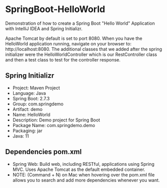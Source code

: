 # SpringBoot-HelloWorld
Demonstration of how to create a Spring Boot "Hello World" Application with IntelliJ IDEA and Spring Initializr.

Apache Tomcat by default is set to port 8080. When you have the HelloWorld application running, navigate on your browser to: http://localhost:8080. The additional classes that we added after the spring initializer were the HelloWorldController which is our RestController class and then a test class to test for the controller response.

## Spring Initializr
* Project: Maven Project
* Language: Java
* Spring Boot: 2.7.3
* Group: com.springdemo
* Artifact: demo
* Name: HelloWorld
* Description: Demo project for Spring Boot
* Package Name: com.springdemo.demo
* Packaging: jar
* Java: 11

## Dependencies pom.xml
* Spring Web: Build web, including RESTful, applications using Spring MVC. Uses Apache Tomcat as the default embedded container.
* NOTE: (Command + N) on Mac when hovering over the pom.xml file allows you to search and add more dependencies whenever you want.
